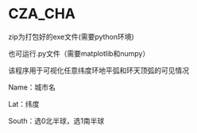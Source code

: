 # CZA_CHA
zip为打包好的exe文件(需要python环境)

也可运行.py文件（需要matplotlib和numpy）

该程序用于可视化任意纬度环地平弧和环天顶弧的可见情况

Name：城市名

Lat：纬度

South：选0北半球，选1南半球
